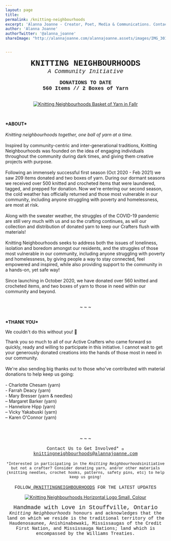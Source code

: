 ```yaml
---
layout: page
title:  
permalink: /knitting-neighbourhoods
excerpt: 'Alanna Joanne - Creator, Poet, Media & Communications. Contact me: knittingneighbourhoods@alannajoanne.com'
author: 'Alanna Joanne'
authorTwitter: '@alanna_joanne'
shareImage: "http://alannajoanne.com/alannajoanne.assets/images/IMG_3019.jpeg" 


---
```


<center style="font-family: Courier New; font-size: 25px; "><b>KNITTING NEIGHBOURHOODS</b></center>
<center style="font-family: Courier New; font-size: 18px; "><em>A Community Initiative</em></center>

<br>

<center style="font-family: Courier New; font-size: 16px; "><b>DONATIONS TO DATE</b></center>
<center style="font-family: Courier New; font-size: 16px; "><b>560 Items // 2 Boxes of Yarn</b></center>

<br>

<p>
  <center>
  <a href="http://alannajoanne.com/alannajoanne.assets/images/IMG_3019.jpeg" target="_blank"><img class="img-responsive" class="w3-round-small" src="http://alannajoanne.com/alannajoanne.assets/images/IMG_3019.jpeg" alt="Knitting Neighbourhoods Basket of Yarn in Fallr"></a>
</center>
</p>

<br>
<div class="poem">
 <p>
<b>*ABOUT*</b>
<br>
<br>
<em>Knitting neighbourhoods together, one ball of yarn at a time.</em>
<br>
<br>
Inspired by community-centric and inter-generational traditions, Knitting Neighbourhoods was founded on the idea of engaging individuals throughout the community during dark times, and giving them creative projects with purpose.
<br>
<br>
Following an immensely successful first season (Oct 2020 - Feb 2021) we saw 209 items donated and two boxes of yarn. During our dormant seasons we received over 500 knitted and crocheted items that were laundered, tagged, and prepped for donation. Now we're entering our second season, the cold weather has officially returned and those most vulnerable in our community, including anyone struggling with poverty and homelessness, are most at risk.
<br>
<br>
Along with the sweater weather, the struggles of the COVID-19 pandemic are still very much with us and so the crafting continues, as will our collection and distribution of donated yarn to keep our Crafters flush with materials! 
<br>
<br>
Knitting Neighbourhoods seeks to address both the issues of loneliness, isolation and boredom amongst our residents, and the struggles of those most vulnerable in our community, including anyone struggling with poverty and homelessness, by giving people a way to stay connected, feel empowered and inspired, while also providing support to the community in a hands-on, yet safe way!
<br>
<br>
Since launching in October 2020, we have donated over 560 knitted and crocheted items, and two boxes of yarn to those in need within our community and beyond.
</p>
</div>


<br>
<center> ~ ~ ~</center>
<br>

<div class="poem">
<p>
<b>*THANK YOU*</b>
<br>
</p>  
We couldn't do this without you! 🧶
<br>
<p>
Thank you so much to all of our Active Crafters who came forward so quickly, ready and willing to participate in this initiative. I cannot wait to get your generously donated creations into the hands of those most in need in our community.
<br>
<br>
We're also sending big thanks out to those who've contributed with material donations to help keep us going:
<br>
<br>
- Charlotte Chesam (yarn)
<br>
- Farrah Deacy (yarn)
<br>
- Mary Bresser (yarn & needles)
<br>
– Margaret Barker (yarn)
<br> 
– Hannelore Hipp (yarn)
<br>
– Vicky Yakabuski (yarn)
<br>
– Karen O'Connor (yarn)
</p>
<br>
</div>


<br>
<center> ~ ~ ~</center>
<br>

<center style= "font-family: Courier New; font-size: 14px;">Contact Us to Get Involved* 💌 <a href="mailto:knittingneighbourhoods@alannajoanne.com">knittingneighbourhoods@alannajoanne.com</a></center>
<br>
<center style= "font-family: Courier New; font-size: 12px;">*Interested in participating in the <em>Knitting Neighbourhoods</em>initiative but not a crafter? Consider donating yarn, and/or other materials (knitting needles, crochet hooks, patterns, safety pins, etc) to help keep us going!</center>
<br>
<center style= "font-family: Courier New; font-size: 14px;">FOLLOW<a href="https://www.instagram.com/knittingneighbourhoods/"> @KNITTINGNEIGHBOURHOODS</a> FOR THE LATEST UPDATES</center>

<p> 
  <center>
  <a href="https://alannajoanne.com/alannajoanne.assets/images/KnittingNeighbourhoods_Logo_Rectangle-Small-Colour.png" target="_blank"><img class="img-responsive" class="w3-round-small" src="https://alannajoanne.com/alannajoanne.assets/images/KnittingNeighbourhoods_Logo_Rectangle-Small-Colour.png" alt="Knitting Neighbourhoods Horizontal Logo Small, Colour"></a>
</center>
</p>

<center style= "font-family: Courier New; font-size: 18px;">Handmade with Love in Stouffville, Ontario</center> 
<center style= "font-family: Courier New; font-size: 14px;"><em>Knitting Neighbourhoods</em> honours and acknowledges that the land on which we reside is the traditional territory of the Haudenosaunee, Anishinabewaki, Mississaugas of the Credit First Nation, and Mississauga Nations; land which is encompassed by the Williams Treaties.</center> 
<br/>


<br>